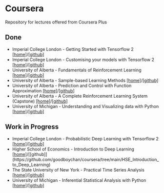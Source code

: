 # Coursera
Repository for lectures offered from Coursera Plus

## Done 
- Imperial College London - Getting Started with Tensorflow 2 [[home]](https://www.coursera.org/learn/getting-started-with-tensor-flow2)/[[github]](https://github.com/goodboychan/coursera/tree/main/ICL_Getting_started_with_tf2)
- Imperial College London - Customising your models with Tensorflow 2 [[home]](https://www.coursera.org/learn/customising-models-tensorflow2)/[[github]](https://github.com/goodboychan/coursera/tree/main/ICL_Customizing_your_models_with_tf2)
- University of Alberta - Fundamentals of Reinforcement Learning [[home]](https://www.coursera.org/learn/fundamentals-of-reinforcement-learning)/[[github]](https://github.com/goodboychan/coursera/tree/main/UoA_Fundamentals_of_Reinforcement_Learning)
- University of Alberta - Sample-based Learning Methods [[home]](https://www.coursera.org/learn/sample-based-learning-methods)/[[github]](https://github.com/goodboychan/coursera/tree/main/UoA_Sample_based_Learning_Methods)
- University of Alberta - Prediction and Control with Function Approximation [[home]](https://www.coursera.org/learn/prediction-control-function-approximation)/[[github]](https://github.com/goodboychan/coursera/tree/main/UoA_Prediction_and_Control_with_function_approximation)
- University of Alberta - A Complete Reinforcement Learning System (Capstone) [[home]](https://www.coursera.org/learn/complete-reinforcement-learning-system)/[[github]](https://github.com/goodboychan/coursera/tree/main/UoA_A_Complete_Reinforcement_Learning_System)
- University of Michigan - Understanding and Visualizing data with Python [[home]](https://www.coursera.org/learn/understanding-visualization-data)/[[github]](https://github.com/goodboychan/coursera/tree/main/Umich_Understanding_and_Visualizing_Data_with_Python)

## Work in Progress
- Imperial College London - Probabilistic Deep Learning with Tensorflow 2 [[home]](https://www.coursera.org/learn/probabilistic-deep-learning-with-tensorflow2)/[[github]](https://github.com/goodboychan/coursera/tree/main/ICL_Probabilistic_Deep_Learning_with_tf2)
- Higher School of Economics - Introduction to Deep Learning [[home]](https://www.coursera.org/learn/intro-to-deep-learning?)/[[github]](https://github.com/goodboychan/coursera/tree/main/HSE_Introduction_to_Deep_Learning)
- The State University of New York - Practical Time Series Analysis [[home]](https://www.coursera.org/learn/practical-time-series-analysis?specialization=statistics-with-python)/[[github]](https://github.com/goodboychan/coursera/tree/main/SUNY_Practical_Time_Series_Analysis)
- University of Michigan - Inferential Statistical Analysis with Python [[home]](https://www.coursera.org/learn/inferential-statistical-analysis-python)/[[github]](https://github.com/goodboychan/coursera/tree/main/Umich_inferential_statistical_analysis_with_python)

